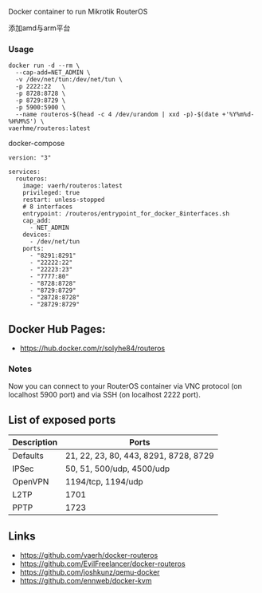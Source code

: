 Docker container to run Mikrotik RouterOS

添加amd与arm平台

### Usage

```
docker run -d --rm \
  --cap-add=NET_ADMIN \
  -v /dev/net/tun:/dev/net/tun \
  -p 2222:22   \
  -p 8728:8728 \
  -p 8729:8729 \
  -p 5900:5900 \
  --name routeros-$(head -c 4 /dev/urandom | xxd -p)-$(date +'%Y%m%d-%H%M%S') \
vaerhme/routeros:latest
```
docker-compose
```
version: "3"

services:
  routeros:
    image: vaerh/routeros:latest
    privileged: true
    restart: unless-stopped
    # 8 interfaces
    entrypoint: /routeros/entrypoint_for_docker_8interfaces.sh
    cap_add:
      - NET_ADMIN
    devices:
      - /dev/net/tun
    ports:
      - "8291:8291"
      - "22222:22"
      - "22223:23"
      - "7777:80"
      - "8728:8728"
      - "8729:8729"
      - "28728:8728"
      - "28729:8729"
```

## Docker Hub Pages: 
* https://hub.docker.com/r/solyhe84/routeros


### Notes
Now you can connect to your RouterOS container via VNC protocol
(on localhost 5900 port) and via SSH (on localhost 2222 port).

## List of exposed ports

| Description | Ports |
|-------------|-------|
| Defaults    | 21, 22, 23, 80, 443, 8291, 8728, 8729 |
| IPSec       | 50, 51, 500/udp, 4500/udp |
| OpenVPN     | 1194/tcp, 1194/udp |
| L2TP        | 1701 |
| PPTP        | 1723 |

## Links
* https://github.com/vaerh/docker-routeros
* https://github.com/EvilFreelancer/docker-routeros
* https://github.com/joshkunz/qemu-docker
* https://github.com/ennweb/docker-kvm
